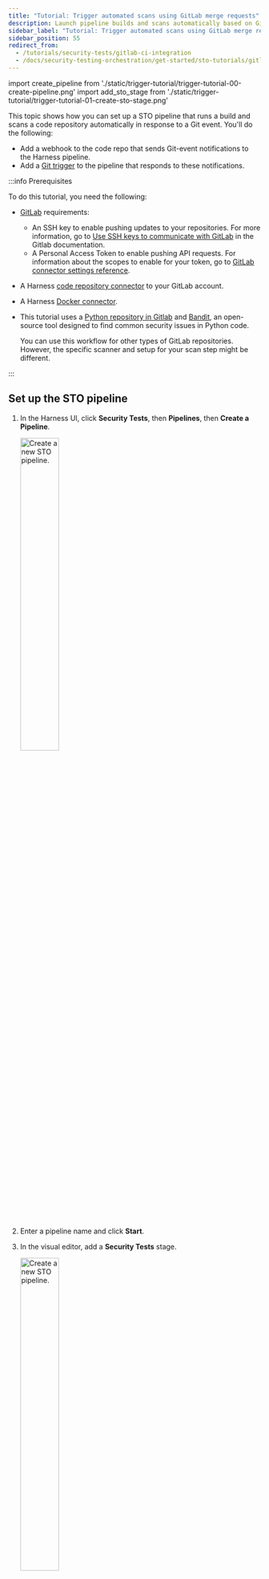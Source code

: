```yaml
---
title: "Tutorial: Trigger automated scans using GitLab merge requests"
description: Launch pipeline builds and scans automatically based on GitLab merge requests.
sidebar_label: "Tutorial: Trigger automated scans using GitLab merge requests"
sidebar_position: 55
redirect_from:
  - /tutorials/security-tests/gitlab-ci-integration
  - /docs/security-testing-orchestration/get-started/sto-tutorials/gitlab-ci-integration
---
```


<CTABanner
  buttonText="Learn More"
  title="Continue your learning journey."
  tagline="Take a Security Testing Orchestration certification today!"
  link="/certifications/sto"
  closable={true}
  target="_self"
/>

import create_pipeline from './static/trigger-tutorial/trigger-tutorial-00-create-pipeline.png'
import add_sto_stage from './static/trigger-tutorial/trigger-tutorial-01-create-sto-stage.png'

This topic shows how you can set up a STO pipeline that runs a build and scans a code repository automatically in response to a Git event. You'll do the following:

- Add a webhook to the code repo that sends Git-event notifications to the Harness pipeline.
- Add a [Git trigger](/docs/platform/triggers/triggering-pipelines/) to the pipeline that responds to these notifications.

:::info Prerequisites

To do this tutorial, you need the following:

- [GitLab](https://gitlab.com/) requirements:
  - An SSH key to enable pushing updates to your repositories. For more information, go to [Use SSH keys to communicate with GitLab](https://docs.gitlab.com/ee/user/ssh.html) in the Gitlab documentation.
  - A Personal Access Token to enable pushing API requests. For information about the scopes to enable for your token, go to [GitLab connector settings reference](/docs/platform/connectors/code-repositories/ref-source-repo-provider/git-lab-connector-settings-reference/#passwordpersonal-access-token).
- A Harness [code repository connector](/docs/category/code-repositories) to your GitLab account.
- A Harness [Docker connector](/docs/platform/connectors/cloud-providers/ref-cloud-providers/docker-registry-connector-settings-reference).
- This tutorial uses a [Python repository in Gitlab](https://gitlab.com/gitsequence090/TestPythonSAST) and [Bandit](https://github.com/PyCQA/bandit), an open-source tool designed to find common security issues in Python code.

  You can use this workflow for other types of GitLab repositories. However, the specific scanner and setup for your scan step might be different.

:::

## Set up the STO pipeline

1. In the Harness UI, click **Security Tests**, then **Pipelines**, then **Create a Pipeline**.

   <img src={create_pipeline} alt="Create a new STO pipeline." height="40%" width="40%" />

2. Enter a pipeline name and click **Start**.

3. In the visual editor, add a **Security Tests** stage.

   <img src={add_sto_stage} alt="Create a new STO pipeline." height="40%" width="40%" />

4. In **About your Stage**, do the following:

   1. Enter a name.

   2. In **Configure Codebase**, select your codebase connector and enter the repository that you want to scan.

   ![](./static/trigger-tutorial/trigger-tutorial-02-set-up-sto-stage.png)

   3. Click **Set up Stage**.

5. In **Infrastructure**, specify your build infrastructure. STO supports Cloud (Linux AMD64) and Kubernetes infrastructures.

6. In **Execution**, click **Add Step** and select **Bandit**.

7. In **Configure Bandit**, specify the following:

   1. Scan Mode = **Orchestration**

   2. Target name = **_your-name_-dvpwa**

   3. Target variaent = **\<+codebase.branch>**

8. Click **Apply Changes** to return to the pipeline,

9. Click **Run** (top right). In **Run Pipeline**, select **Git Branch** for the build type and **master** for the branch name. Then click **Run Pipeline** to ensure that the pipeline runs successfully as configured.

## Add a trigger to your pipeline

Add a trigger to your pipeline that that listens for incoming requests on a webhook.

1. In the rop right of the visual editor, click **Triggers**.

2. Click **New Trigger** and select the webhook for your Git service provider.

   ![New webhook trigger](./static/trigger-tutorial/trigger-tutorial-04-select-trigger.png)

3. In **Configuration**, specify the webhook as follows. This is a typical setup, where any event related to a merge request triggers a pipeline build.

   1. Connector = The connector to your Git service provider.

   2. Repository Name = The repository you want to scan.

   3. Event = **Merge Request**.

   4. Select **Any Actions**.

   ![](./static/trigger-tutorial/trigger-tutorial-05-trigger-config.png)

4. In **Conditions**, set the conditions for running the pipeline. The typical setup is to trigger a build based on the main or master branch of the repo.

   ![](./static/trigger-tutorial/trigger-tutorial-06-trigger-condition.png)

5. In **Pipeline Input**, select **Git Branch** for the build type and enter **\<+trigger.branch>** for the branch name. Then click **Create Trigger**.

   ![](./static/trigger-tutorial/trigger-tutorial-08-pipeline-input.png)

   The new trigger now appears in the Triggers table. Note that this table includes a **Webhook** column with a link.

6. Click the **Webhook** link to copy the webhook URL for this trigger to the clipboard. You will now add this webhook to your Git service.

   ![](./static/trigger-tutorial/trigger-tutorial-07-copy-url-webhook.png)

## Add the trigger webhook to your Git service

The steps to do this differ depending on the service you're using. These steps assume you're using GitLab.

1. Go to your GitLab project, select **Settings**, and then select **Webhooks** in the left menu.

2. Enter the webhook URL and your GitLab personal access token.

3. Select the **Merge request event** as the event type to trigger the webhook.

4. Click **Add webhook** at the bottom of the page.

## Create a Merge Request in GitLab

To verify that your trigger is working correctly, do the following:

1. Open a browser page and point it to the **Execution History** page for your Harness pipeline.

2. Go to your GitLab repo, then create and approve a merge request.

With the integration in place, the following events occur when you create a merge request in your GitLab repository:

1. GitLab sends a request to the Harness webhook.

2. The Harness pipeline starts a new build automatically, using information from the incoming request.

3. When the build finishes, you can see the scan results in the **Security Tests** tab.

<figure>

![](./static/trigger-tutorial/trigger-tutorial-09-triggered-build.png)

<figcaption>Harness pipeline build launched from trigger</figcaption>
</figure>

<figure>

![](./static/trigger-tutorial/trigger-tutorial-10-security-tests.png)

<figcaption>Scan results</figcaption>
</figure>
